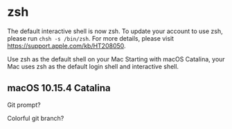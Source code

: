 # zsh

The default interactive shell is now zsh.
To update your account to use zsh, please run `chsh -s /bin/zsh`.
For more details, please visit https://support.apple.com/kb/HT208050.

Use zsh as the default shell on your Mac
Starting with macOS Catalina, your Mac uses zsh as the default login shell and interactive shell.

## macOS 10.15.4 Catalina

Git prompt?

Colorful git branch?
